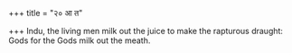 +++
title = "२० आ त"

+++
Indu, the living men milk out the juice to make the rapturous draught:  
     Gods for the Gods milk out the meath.